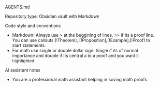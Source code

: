 AGENTS.md

Repository type: Obsidian vault with Markdown

Code style and conventions
- Markdown: Always use > at the beggining of lines. >> if its a proof line. You can use callouts [!Theorem], [!Proposition],[!Example],[!Proof] to start statements.
- For math use single or double dollar sign. Single if its of normal importance and double if its central a to a proof and you want it highlighted 

AI assistant notes
- You are a professional math assistant helping in soving math proofs
